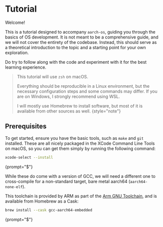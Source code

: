 # Tutorial

Welcome!

This is a tutorial designed to accompany `aarch-os`, guiding you through the basics of OS development.
It is not meant to be a comprehensive guide, and we will not cover the entirety of the codebase.
Instead, this should serve as a theoretical introduction to the topic
and a starting point for your own exploration.

Do try to follow along with the code and experiment with it for the best learning experience.

> This tutorial will use `zsh` on macOS.
>
> Everything should be reproducible in a Linux environment, but the necessary configuration
> steps and some commands may differ. If you are on Windows, I strongly recommend using WSL.
>
> I will mostly use Homebrew to install software, but most of it is available from
> other sources as well.
{style="note"}


## Prerequisites
To get started, ensure you have the basic tools, such as `make` and `git` installed.
These are all nicely packaged in the XCode Command Line Tools on macOS,
so you can get them simply by running the following command:

```Bash
xcode-select --install
```
{prompt="$"}

While these do come with a version of GCC, we will need a different one
to cross-compile for a non-standard target, bare metal aarch64 (`aarch64-none-elf`).

This toolchain is provided by ARM as part of the
[Arm GNU Toolchain](https://developer.arm.com/Tools%20and%20Software/GNU%20Toolchain),
and is available from Homebrew as a Cask:

```Bash
brew install --cask gcc-aarch64-embedded
```
{prompt="$"}